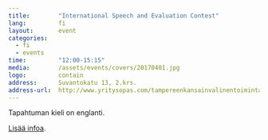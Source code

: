 ```yaml
---
title:        "International Speech and Evaluation Contest"
lang:         fi
layout:       event
categories:
  - fi
  - events
time:         "12:00-15:15"
media:        /assets/events/covers/20170401.jpg
logo:         contain
address:      Suvantokatu 13, 2.krs.
address-url:  http://www.yritysopas.com/tampereenkansainvalinentoimintakeskus/
---
```


Tapahtuman kieli on englanti.

[Lisää infoa](/en/events/2017/04/01/international-speech-and-evaluation-contest.html).